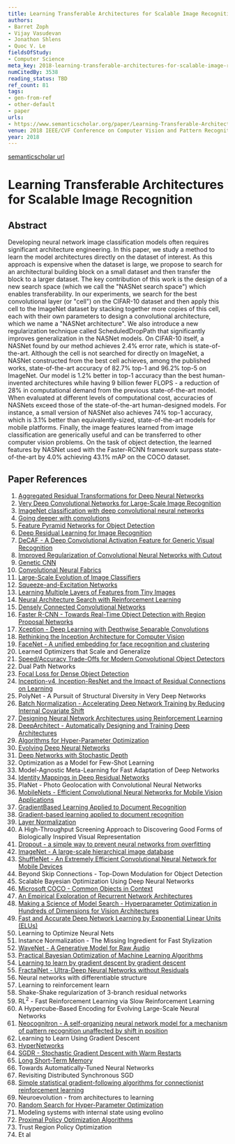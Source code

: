```yaml
---
title: Learning Transferable Architectures for Scalable Image Recognition
authors:
- Barret Zoph
- Vijay Vasudevan
- Jonathon Shlens
- Quoc V. Le
fieldsOfStudy:
- Computer Science
meta_key: 2018-learning-transferable-architectures-for-scalable-image-recognition
numCitedBy: 3538
reading_status: TBD
ref_count: 81
tags:
- gen-from-ref
- other-default
- paper
urls:
- https://www.semanticscholar.org/paper/Learning-Transferable-Architectures-for-Scalable-Zoph-Vasudevan/d0611891b9e8a7c5731146097b6f201578f47b2f?sort=total-citations
venue: 2018 IEEE/CVF Conference on Computer Vision and Pattern Recognition
year: 2018
---
```


[semanticscholar url](https://www.semanticscholar.org/paper/Learning-Transferable-Architectures-for-Scalable-Zoph-Vasudevan/d0611891b9e8a7c5731146097b6f201578f47b2f?sort=total-citations)

# Learning Transferable Architectures for Scalable Image Recognition

## Abstract

Developing neural network image classification models often requires significant architecture engineering. In this paper, we study a method to learn the model architectures directly on the dataset of interest. As this approach is expensive when the dataset is large, we propose to search for an architectural building block on a small dataset and then transfer the block to a larger dataset. The key contribution of this work is the design of a new search space (which we call the "NASNet search space") which enables transferability. In our experiments, we search for the best convolutional layer (or "cell") on the CIFAR-10 dataset and then apply this cell to the ImageNet dataset by stacking together more copies of this cell, each with their own parameters to design a convolutional architecture, which we name a "NASNet architecture". We also introduce a new regularization technique called ScheduledDropPath that significantly improves generalization in the NASNet models. On CIFAR-10 itself, a NASNet found by our method achieves 2.4% error rate, which is state-of-the-art. Although the cell is not searched for directly on ImageNet, a NASNet constructed from the best cell achieves, among the published works, state-of-the-art accuracy of 82.7% top-1 and 96.2% top-5 on ImageNet. Our model is 1.2% better in top-1 accuracy than the best human-invented architectures while having 9 billion fewer FLOPS - a reduction of 28% in computational demand from the previous state-of-the-art model. When evaluated at different levels of computational cost, accuracies of NASNets exceed those of the state-of-the-art human-designed models. For instance, a small version of NASNet also achieves 74% top-1 accuracy, which is 3.1% better than equivalently-sized, state-of-the-art models for mobile platforms. Finally, the image features learned from image classification are generically useful and can be transferred to other computer vision problems. On the task of object detection, the learned features by NASNet used with the Faster-RCNN framework surpass state-of-the-art by 4.0% achieving 43.1% mAP on the COCO dataset.

## Paper References

1. [Aggregated Residual Transformations for Deep Neural Networks](2017-aggregated-residual-transformations-for-deep-neural-networks.md)
2. [Very Deep Convolutional Networks for Large-Scale Image Recognition](2015-very-deep-convolutional-networks-for-large-scale-image-recognition.md)
3. [ImageNet classification with deep convolutional neural networks](2012-imagenet-classification-with-deep-convolutional-neural-networks.md)
4. [Going deeper with convolutions](2015-going-deeper-with-convolutions.md)
5. [Feature Pyramid Networks for Object Detection](2017-feature-pyramid-networks-for-object-detection.md)
6. [Deep Residual Learning for Image Recognition](2016-deep-residual-learning-for-image-recognition.md)
7. [DeCAF - A Deep Convolutional Activation Feature for Generic Visual Recognition](2014-decaf-a-deep-convolutional-activation-feature-for-generic-visual-recognition.md)
8. [Improved Regularization of Convolutional Neural Networks with Cutout](2017-improved-regularization-of-convolutional-neural-networks-with-cutout.md)
9. [Genetic CNN](2017-genetic-cnn.md)
10. [Convolutional Neural Fabrics](2016-convolutional-neural-fabrics.md)
11. [Large-Scale Evolution of Image Classifiers](2017-large-scale-evolution-of-image-classifiers.md)
12. [Squeeze-and-Excitation Networks](2020-squeeze-and-excitation-networks.md)
13. [Learning Multiple Layers of Features from Tiny Images](2009-learning-multiple-layers-of-features-from-tiny-images.md)
14. [Neural Architecture Search with Reinforcement Learning](2017-neural-architecture-search-with-reinforcement-learning.md)
15. [Densely Connected Convolutional Networks](2017-densely-connected-convolutional-networks.md)
16. [Faster R-CNN - Towards Real-Time Object Detection with Region Proposal Networks](2015-faster-r-cnn-towards-real-time-object-detection-with-region-proposal-networks.md)
17. [Xception - Deep Learning with Depthwise Separable Convolutions](2017-xception-deep-learning-with-depthwise-separable-convolutions.md)
18. [Rethinking the Inception Architecture for Computer Vision](2016-rethinking-the-inception-architecture-for-computer-vision.md)
19. [FaceNet - A unified embedding for face recognition and clustering](2015-facenet-a-unified-embedding-for-face-recognition-and-clustering.md)
20. Learned Optimizers that Scale and Generalize
21. [Speed/Accuracy Trade-Offs for Modern Convolutional Object Detectors](2017-speed-accuracy-trade-offs-for-modern-convolutional-object-detectors.md)
22. Dual Path Networks
23. [Focal Loss for Dense Object Detection](2020-focal-loss-for-dense-object-detection.md)
24. [Inception-v4, Inception-ResNet and the Impact of Residual Connections on Learning](2017-inception-v4-inception-resnet-and-the-impact-of-residual-connections-on-learning.md)
25. PolyNet - A Pursuit of Structural Diversity in Very Deep Networks
26. [Batch Normalization - Accelerating Deep Network Training by Reducing Internal Covariate Shift](2015-batch-normalization-accelerating-deep-network-training-by-reducing-internal-covariate-shift.md)
27. [Designing Neural Network Architectures using Reinforcement Learning](2017-designing-neural-network-architectures-using-reinforcement-learning.md)
28. [DeepArchitect - Automatically Designing and Training Deep Architectures](2017-deeparchitect-automatically-designing-and-training-deep-architectures.md)
29. [Algorithms for Hyper-Parameter Optimization](2011-algorithms-for-hyper-parameter-optimization.md)
30. [Evolving Deep Neural Networks](2019-evolving-deep-neural-networks.md)
31. [Deep Networks with Stochastic Depth](2016-deep-networks-with-stochastic-depth.md)
32. Optimization as a Model for Few-Shot Learning
33. Model-Agnostic Meta-Learning for Fast Adaptation of Deep Networks
34. [Identity Mappings in Deep Residual Networks](2016-identity-mappings-in-deep-residual-networks.md)
35. PlaNet - Photo Geolocation with Convolutional Neural Networks
36. [MobileNets - Efficient Convolutional Neural Networks for Mobile Vision Applications](2017-mobilenets-efficient-convolutional-neural-networks-for-mobile-vision-applications.md)
37. [GradientBased Learning Applied to Document Recognition](2001-gradientbased-learning-applied-to-document-recognition.md)
38. [Gradient-based learning applied to document recognition](1998-gradient-based-learning-applied-to-document-recognition.md)
39. [Layer Normalization](2016-layer-normalization.md)
40. A High-Throughput Screening Approach to Discovering Good Forms of Biologically Inspired Visual Representation
41. [Dropout - a simple way to prevent neural networks from overfitting](2014-dropout-a-simple-way-to-prevent-neural-networks-from-overfitting.md)
42. [ImageNet - A large-scale hierarchical image database](2009-imagenet-a-large-scale-hierarchical-image-database.md)
43. [ShuffleNet - An Extremely Efficient Convolutional Neural Network for Mobile Devices](2018-shufflenet-an-extremely-efficient-convolutional-neural-network-for-mobile-devices.md)
44. Beyond Skip Connections - Top-Down Modulation for Object Detection
45. Scalable Bayesian Optimization Using Deep Neural Networks
46. [Microsoft COCO - Common Objects in Context](2014-microsoft-coco-common-objects-in-context.md)
47. [An Empirical Exploration of Recurrent Network Architectures](2015-an-empirical-exploration-of-recurrent-network-architectures.md)
48. [Making a Science of Model Search - Hyperparameter Optimization in Hundreds of Dimensions for Vision Architectures](2013-making-a-science-of-model-search-hyperparameter-optimization-in-hundreds-of-dimensions-for-vision-architectures.md)
49. [Fast and Accurate Deep Network Learning by Exponential Linear Units (ELUs)](2016-fast-and-accurate-deep-network-learning-by-exponential-linear-units-elus.md)
50. Learning to Optimize Neural Nets
51. Instance Normalization - The Missing Ingredient for Fast Stylization
52. [WaveNet - A Generative Model for Raw Audio](2016-wavenet-a-generative-model-for-raw-audio.md)
53. [Practical Bayesian Optimization of Machine Learning Algorithms](2012-practical-bayesian-optimization-of-machine-learning-algorithms.md)
54. [Learning to learn by gradient descent by gradient descent](2016-learning-to-learn-by-gradient-descent-by-gradient-descent.md)
55. [FractalNet - Ultra-Deep Neural Networks without Residuals](2017-fractalnet-ultra-deep-neural-networks-without-residuals.md)
56. Neural networks with differentiable structure
57. Learning to reinforcement learn
58. Shake-Shake regularization of 3-branch residual networks
59. RL$^2$ - Fast Reinforcement Learning via Slow Reinforcement Learning
60. A Hypercube-Based Encoding for Evolving Large-Scale Neural Networks
61. [Neocognitron - A self-organizing neural network model for a mechanism of pattern recognition unaffected by shift in position](2004-neocognitron-a-self-organizing-neural-network-model-for-a-mechanism-of-pattern-recognition-unaffected-by-shift-in-position.md)
62. Learning to Learn Using Gradient Descent
63. [HyperNetworks](2017-hypernetworks.md)
64. [SGDR - Stochastic Gradient Descent with Warm Restarts](2017-sgdr-stochastic-gradient-descent-with-warm-restarts.md)
65. [Long Short-Term Memory](1997-long-short-term-memory.md)
66. Towards Automatically-Tuned Neural Networks
67. Revisiting Distributed Synchronous SGD
68. [Simple statistical gradient-following algorithms for connectionist reinforcement learning](2004-simple-statistical-gradient-following-algorithms-for-connectionist-reinforcement-learning.md)
69. Neuroevolution - from architectures to learning
70. [Random Search for Hyper-Parameter Optimization](2012-random-search-for-hyper-parameter-optimization.md)
71. Modeling systems with internal state using evolino
72. [Proximal Policy Optimization Algorithms](2017-proximal-policy-optimization-algorithms.md)
73. Trust Region Policy Optimization
74. Et al
